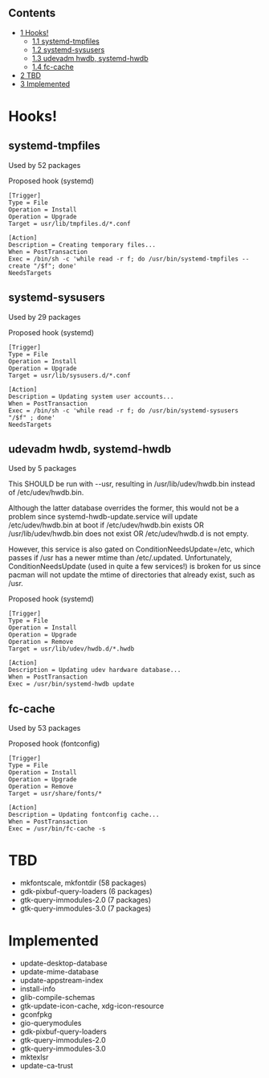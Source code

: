 ## Contents

*   [1 Hooks!](#Hooks.21)
    *   [1.1 systemd-tmpfiles](#systemd-tmpfiles)
    *   [1.2 systemd-sysusers](#systemd-sysusers)
    *   [1.3 udevadm hwdb, systemd-hwdb](#udevadm_hwdb.2C_systemd-hwdb)
    *   [1.4 fc-cache](#fc-cache)
*   [2 TBD](#TBD)
*   [3 Implemented](#Implemented)

# Hooks!

## systemd-tmpfiles

Used by 52 packages

Proposed hook (systemd)

```
[Trigger]
Type = File
Operation = Install
Operation = Upgrade
Target = usr/lib/tmpfiles.d/*.conf

[Action]
Description = Creating temporary files...
When = PostTransaction
Exec = /bin/sh -c 'while read -r f; do /usr/bin/systemd-tmpfiles --create "/$f"; done'
NeedsTargets

```

## systemd-sysusers

Used by 29 packages

Proposed hook (systemd)

```
[Trigger]
Type = File
Operation = Install
Operation = Upgrade
Target = usr/lib/sysusers.d/*.conf

[Action]
Description = Updating system user accounts...
When = PostTransaction
Exec = /bin/sh -c 'while read -r f; do /usr/bin/systemd-sysusers "/$f" ; done'
NeedsTargets

```

## udevadm hwdb, systemd-hwdb

Used by 5 packages

This SHOULD be run with --usr, resulting in /usr/lib/udev/hwdb.bin instead of /etc/udev/hwdb.bin.

Although the latter database overrides the former, this would not be a problem since systemd-hwdb-update.service will update /etc/udev/hwdb.bin at boot if /etc/udev/hwdb.bin exists OR /usr/lib/udev/hwdb.bin does not exist OR /etc/udev/hwdb.d is not empty.

However, this service is also gated on ConditionNeedsUpdate=/etc, which passes if /usr has a newer mtime than /etc/.updated. Unfortunately, ConditionNeedsUpdate (used in quite a few services!) is broken for us since pacman will not update the mtime of directories that already exist, such as /usr.

Proposed hook (systemd)

```
[Trigger]
Type = File
Operation = Install
Operation = Upgrade
Operation = Remove
Target = usr/lib/udev/hwdb.d/*.hwdb

[Action]
Description = Updating udev hardware database...
When = PostTransaction
Exec = /usr/bin/systemd-hwdb update

```

## fc-cache

Used by 53 packages

Proposed hook (fontconfig)

```
[Trigger]
Type = File
Operation = Install
Operation = Upgrade
Operation = Remove
Target = usr/share/fonts/*

[Action]
Description = Updating fontconfig cache...
When = PostTransaction
Exec = /usr/bin/fc-cache -s

```

# TBD

*   mkfontscale, mkfontdir (58 packages)
*   gdk-pixbuf-query-loaders (6 packages)
*   gtk-query-immodules-2.0 (7 packages)
*   gtk-query-immodules-3.0 (7 packages)

# Implemented

*   update-desktop-database
*   update-mime-database
*   update-appstream-index
*   install-info
*   glib-compile-schemas
*   gtk-update-icon-cache, xdg-icon-resource
*   gconfpkg
*   gio-querymodules
*   gdk-pixbuf-query-loaders
*   gtk-query-immodules-2.0
*   gtk-query-immodules-3.0
*   mktexlsr
*   update-ca-trust